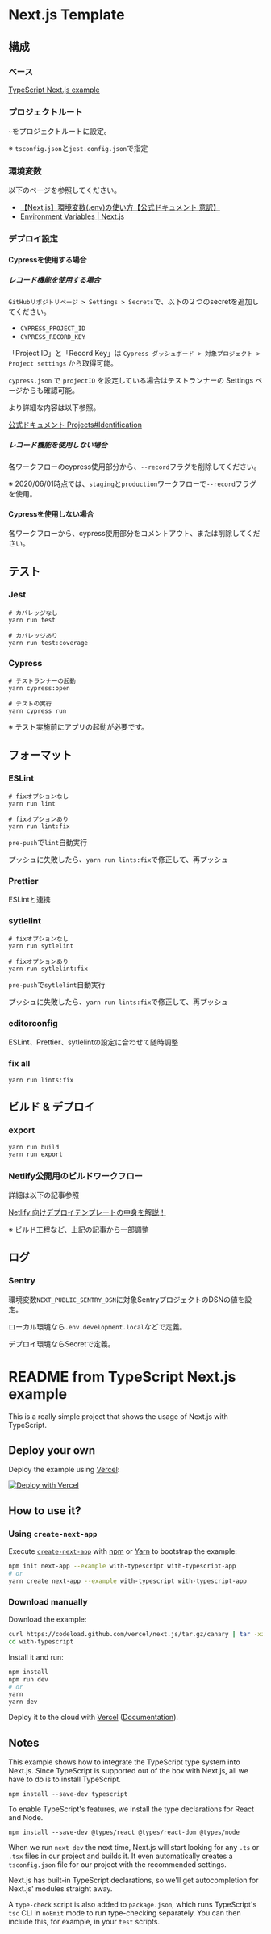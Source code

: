 # Next.js Template
## 構成
### ベース
[TypeScript Next.js example](https://github.com/vercel/next.js/tree/canary/examples/with-typescript)

### プロジェクトルート
`~`をプロジェクトルートに設定。

※ `tsconfig.json`と`jest.config.json`で指定

### 環境変数
以下のページを参照してください。

* [【Next.js】環境変数(.env)の使い方【公式ドキュメント 意訳】](https://mmll.hatenablog.com/entry/category/tools/next-js/next-js-env-usage)
* [Environment Variables | Next.js](https://nextjs.org/docs/basic-features/environment-variables)

### デプロイ設定
#### Cypressを使用する場合
##### レコード機能を使用する場合
`GitHubリポジトリページ > Settings > Secrets`で、以下の２つのsecretを追加してください。

* `CYPRESS_PROJECT_ID`
* `CYPRESS_RECORD_KEY`

「Project ID」と「Record Key」は `Cypress ダッシュボード > 対象プロジェクト > Project settings` から取得可能。

`cypress.json` で `projectID` を設定している場合はテストランナーの Settings ページからも確認可能。

より詳細な内容は以下参照。

[公式ドキュメント Projects#Identification](https://docs.cypress.io/guides/dashboard/projects.html#Identification)

##### レコード機能を使用しない場合
各ワークフローのcypress使用部分から、`--record`フラグを削除してください。

※ 2020/06/01時点では、`staging`と`production`ワークフローで`--record`フラグを使用。

#### Cypressを使用しない場合
各ワークフローから、cypress使用部分をコメントアウト、または削除してください。

## テスト
### Jest
```shell script
# カバレッジなし
yarn run test

# カバレッジあり
yarn run test:coverage
```

### Cypress
```shell script
# テストランナーの起動
yarn cypress:open

# テストの実行
yarn cypress run
```

※ テスト実施前にアプリの起動が必要です。


## フォーマット
### ESLint
```shell script
# fixオプションなし
yarn run lint

# fixオプションあり
yarn run lint:fix
```
`pre-push`で`lint`自動実行

プッシュに失敗したら、`yarn run lints:fix`で修正して、再プッシュ

### Prettier
ESLintと連携

### sytlelint
```shell script
# fixオプションなし
yarn run sytlelint

# fixオプションあり
yarn run sytlelint:fix
```
`pre-push`で`sytlelint`自動実行

プッシュに失敗したら、`yarn run lints:fix`で修正して、再プッシュ

### editorconfig
ESLint、Prettier、sytlelintの設定に合わせて随時調整

### fix all
```shell script
yarn run lints:fix
```

## ビルド & デプロイ
### export
```shell script
yarn run build
yarn run export
```

### Netlify公開用のビルドワークフロー
詳細は以下の記事参照

[Netlify 向けデプロイテンプレートの中身を解説！](https://mmll.hatenablog.com/entry/category/services/netlify/template-deploy-to-netlify-source-code)

※ ビルド工程など、上記の記事から一部調整

## ログ
### Sentry
環境変数`NEXT_PUBLIC_SENTRY_DSN`に対象SentryプロジェクトのDSNの値を設定。

ローカル環境なら`.env.development.local`などで定義。

デプロイ環境ならSecretで定義。


# README from TypeScript Next.js example

This is a really simple project that shows the usage of Next.js with TypeScript.

## Deploy your own

Deploy the example using [Vercel](https://vercel.com):

[![Deploy with Vercel](https://vercel.com/button)](https://vercel.com/import/project?template=https://github.com/vercel/next.js/tree/canary/examples/with-typescript)

## How to use it?

### Using `create-next-app`

Execute [`create-next-app`](https://github.com/vercel/next.js/tree/canary/packages/create-next-app) with [npm](https://docs.npmjs.com/cli/init) or [Yarn](https://yarnpkg.com/lang/en/docs/cli/create/) to bootstrap the example:

```bash
npm init next-app --example with-typescript with-typescript-app
# or
yarn create next-app --example with-typescript with-typescript-app
```

### Download manually

Download the example:

```bash
curl https://codeload.github.com/vercel/next.js/tar.gz/canary | tar -xz --strip=2 next.js-canary/examples/with-typescript
cd with-typescript
```

Install it and run:

```bash
npm install
npm run dev
# or
yarn
yarn dev
```

Deploy it to the cloud with [Vercel](https://vercel.com/import?filter=next.js&utm_source=github&utm_medium=readme&utm_campaign=next-example) ([Documentation](https://nextjs.org/docs/deployment)).

## Notes

This example shows how to integrate the TypeScript type system into Next.js. Since TypeScript is supported out of the box with Next.js, all we have to do is to install TypeScript.

```
npm install --save-dev typescript
```

To enable TypeScript's features, we install the type declarations for React and Node.

```
npm install --save-dev @types/react @types/react-dom @types/node
```

When we run `next dev` the next time, Next.js will start looking for any `.ts` or `.tsx` files in our project and builds it. It even automatically creates a `tsconfig.json` file for our project with the recommended settings.

Next.js has built-in TypeScript declarations, so we'll get autocompletion for Next.js' modules straight away.

A `type-check` script is also added to `package.json`, which runs TypeScript's `tsc` CLI in `noEmit` mode to run type-checking separately. You can then include this, for example, in your `test` scripts.
